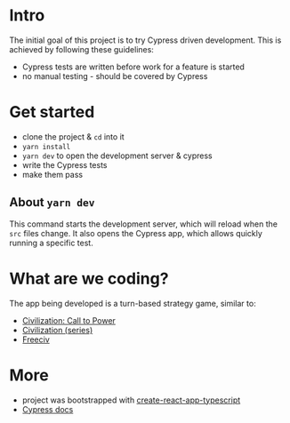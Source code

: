 # Intro

The initial goal of this project is to try Cypress driven development. This is achieved by following these guidelines:

- Cypress tests are written before work for a feature is started
- no manual testing - should be covered by Cypress

# Get started

- clone the project & `cd` into it
- `yarn install`
- `yarn dev` to open the development server & cypress
- write the Cypress tests
- make them pass

## About `yarn dev`

This command starts the development server, which will reload when the `src` files change. It also opens the Cypress app, which allows quickly running a specific test.

# What are we coding?

The app being developed is a turn-based strategy game, similar to:

- [Civilization: Call to Power](https://en.wikipedia.org/wiki/Civilization:_Call_to_Power)
- [Civilization (series)](<https://en.wikipedia.org/wiki/Civilization_(series)>)
- [Freeciv](https://en.wikipedia.org/wiki/Freeciv)

# More

- project was bootstrapped with [create-react-app-typescript](https://github.com/wmonk/create-react-app-typescript)
- [Cypress docs](https://docs.cypress.io)
